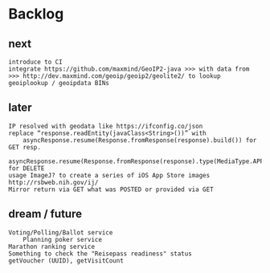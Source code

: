 # Backlog

## next
    introduce to CI
    integrate https://github.com/maxmind/GeoIP2-java >>> with data from >>> http://dev.maxmind.com/geoip/geoip2/geolite2/ to lookup geoiplookup / geoipdata BINs

## later
    IP resolved with geodata like https://ifconfig.co/json 
    replace “response.readEntity(javaClass<String>())” with
        asyncResponse.resume(Response.fromResponse(response).build()) for GET resp.
        asyncResponse.resume(Response.fromResponse(response).type(MediaType.APPLICATION_JSON_TYPE).build()) for DELETE
    usage ImageJ? to create a series of iOS App Store images http://rsbweb.nih.gov/ij/
	Mirror return via GET what was POSTED or provided via GET
## dream / future
    Voting/Polling/Ballot service
        Planning poker service
    Marathon ranking service
    Something to check the "Reisepass readiness" status
    getVoucher (UUID), getVisitCount


